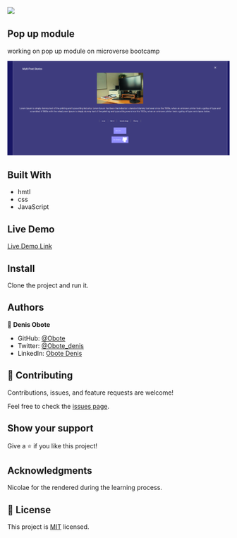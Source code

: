![](https://img.shields.io/badge/Microverse-blueviolet)

## Pop up module

working on pop up module on microverse bootcamp 


![screenshot](./app.png)


## Built With

- hmtl
- css
- JavaScript
## Live Demo

[Live Demo Link](https://obote.github.io/myportfolio/)

## Install

Clone the project and run  it.



## Authors

👤 **Denis Obote**

- GitHub: [@Obote](https://github.com/Obote)
- Twitter: [@Obote_denis](https://twitter.com/Obote_denis)
- LinkedIn: [Obote Denis](https://www.linkedin.com/in/obote-denis-9859a2a3/)

## 🤝 Contributing

Contributions, issues, and feature requests are welcome!

Feel free to check the [issues page](../../issues/).

## Show your support

Give a ⭐️ if you like this project!

## Acknowledgments

Nicolae for the rendered during the learning process.

## 📝 License

This project is [MIT](./MIT.md) licensed.